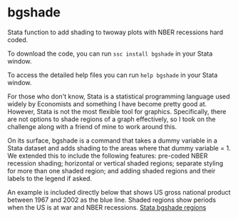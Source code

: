 # bgshade
Stata function to add shading to twoway plots with NBER recessions hard coded.

To download the code, you can run `ssc install bgshade` in your Stata window.

To access the detailed help files you can run `help bgshade` in your Stata window.

For those who don't know, Stata is a statistical programming language used widely by Economists and something I have become pretty good at. However, Stata is not the most flexible tool for graphics. Specifically, there are not options to shade regions of a graph effectively, so I took on the challenge along with a friend of mine to work around this.

On its surface, bgshade is a command that takes a dummy variable in a Stata dataset and adds shading to the areas where that dummy variable = 1. We extended this to include the following features: pre-coded NBER recession shading; horizontal or vertical shaded regions; separate styling for more than one shaded region; and adding shaded regions and their labels to the legend if asked.

An example is included directly below that shows US gross national product between 1967 and 2002 as the blue line. Shaded regions show periods when the US is at war and NBER recessions.
[Stata bgshade regions](http://www.haavindberman.com/Public/bgshade/wars.png)
